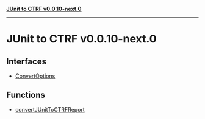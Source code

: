 [**JUnit to CTRF v0.0.10-next.0**](README.md)

---

# JUnit to CTRF v0.0.10-next.0

## Interfaces

- [ConvertOptions](interfaces/ConvertOptions.md)

## Functions

- [convertJUnitToCTRFReport](functions/convertJUnitToCTRFReport.md)

